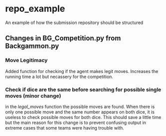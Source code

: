 # repo_example

An example of how the submission repository should be structured

## Changes in BG_Competition.py from Backgammon.py

### Move Legitimacy
Added function for checking if the agent makes legit moves. 
Increases the running time a lot but necassery for the competition.

### Check if dice are the same before searching for possible single moves (minor change)
in the *legal_moves* function the possible moves are found. 
When there is only one possible move and the same number appears on both dice, it is useless to check possible moves for both dice. This should save a little time but the main reason for this change is to prevent confusing output in extreme cases that some teams were having trouble with.
